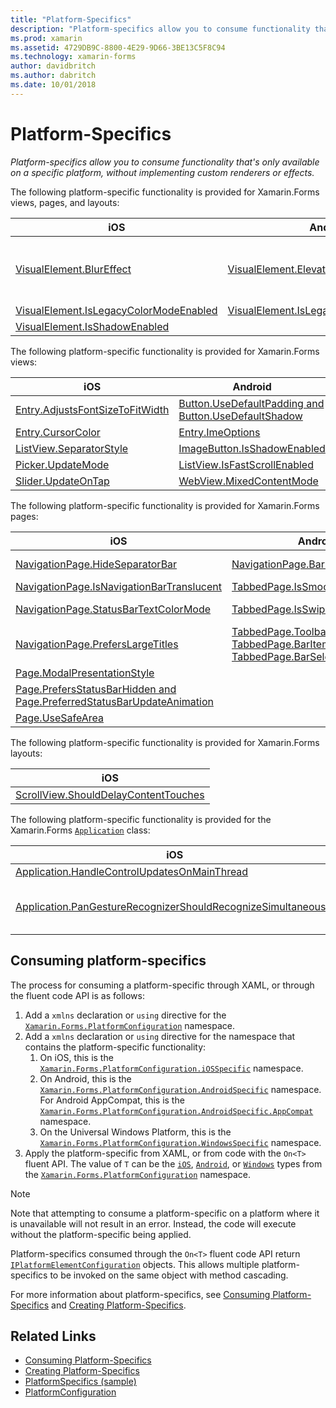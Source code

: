 ```yaml
---
title: "Platform-Specifics"
description: "Platform-specifics allow you to consume functionality that's only available on a specific platform, without implementing custom renderers or effects."
ms.prod: xamarin
ms.assetid: 4729DB9C-8800-4E29-9D66-3BE13C5F8C94
ms.technology: xamarin-forms
author: davidbritch
ms.author: dabritch
ms.date: 10/01/2018
---
```


# Platform-Specifics

_Platform-specifics allow you to consume functionality that's only available on a specific platform, without implementing custom renderers or effects._

The following platform-specific functionality is provided for Xamarin.Forms views, pages, and layouts:

|iOS|Android|Windows|
|--- |--- |--- |
|[VisualElement.BlurEffect](~/xamarin-forms/platform/platform-specifics/consuming/ios.md#blur)|[VisualElement.Elevation](~/xamarin-forms/platform/platform-specifics/consuming/android.md#elevation)|[VisualElement.AccessKey, VisualElement.AccessKeyPlacement, VisualElement.AccessKeyHorizontalOffset, and VisualElement.AccessKeyVerticalOffset](~/xamarin-forms/platform/platform-specifics/consuming/windows.md#visualelement-accesskeys)|
|[VisualElement.IsLegacyColorModeEnabled](~/xamarin-forms/platform/platform-specifics/consuming/ios.md#legacy-color-mode)|[VisualElement.IsLegacyColorModeEnabled](~/xamarin-forms/platform/platform-specifics/consuming/android.md#legacy-color-mode)|[VisualElement.IsLegacyColorModeEnabled](~/xamarin-forms/platform/platform-specifics/consuming/windows.md#legacy-color-mode)|
|[VisualElement.IsShadowEnabled](~/xamarin-forms/platform/platform-specifics/consuming/ios.md#drop-shadow)|

The following platform-specific functionality is provided for Xamarin.Forms views:

|iOS|Android|Windows|
|--- |--- |--- |
|[Entry.AdjustsFontSizeToFitWidth](~/xamarin-forms/platform/platform-specifics/consuming/ios.md#adjust_font_size)|[Button.UseDefaultPadding and Button.UseDefaultShadow](~/xamarin-forms/platform/platform-specifics/consuming/android.md#button-padding-shadow)|[InputView.DetectReadingOrderFromContent, Label.DetectReadingOrderFromContent](~/xamarin-forms/platform/platform-specifics/consuming/windows.md#inputview-readingorder)|
|[Entry.CursorColor](~/xamarin-forms/platform/platform-specifics/consuming/ios.md#entry-cursorcolor)|[Entry.ImeOptions](~/xamarin-forms/platform/platform-specifics/consuming/android.md#entry-imeoptions)|[ListView.SelectionMode](~/xamarin-forms/platform/platform-specifics/consuming/windows.md#listview-selectionmode)|
|[ListView.SeparatorStyle](~/xamarin-forms/platform/platform-specifics/consuming/ios.md#listview-separatorstyle)|[ImageButton.IsShadowEnabled](~/xamarin-forms/platform/platform-specifics/consuming/android.md#imagebutton-drop-shadow)|[SearchBar.IsSpellCheckEnabled](~/xamarin-forms/platform/platform-specifics/consuming/windows.md#searchbar-spellcheck)|
|[Picker.UpdateMode](~/xamarin-forms/platform/platform-specifics/consuming/ios.md#picker_update_mode)|[ListView.IsFastScrollEnabled](~/xamarin-forms/platform/platform-specifics/consuming/android.md#fastscroll)|[WebView.IsJavaScriptAlertEnabled](~/xamarin-forms/platform/platform-specifics/consuming/windows.md#webview-javascript-alert)|
|[Slider.UpdateOnTap](~/xamarin-forms/platform/platform-specifics/consuming/ios.md#slider-updateontap)|[WebView.MixedContentMode](~/xamarin-forms/platform/platform-specifics/consuming/android.md#webview-mixed-content)|

The following platform-specific functionality is provided for Xamarin.Forms pages:

|iOS|Android|Windows|
|--- |--- |--- |
|[NavigationPage.HideSeparatorBar](~/xamarin-forms/platform/platform-specifics/consuming/ios.md#navigationpage-hideseparatorbar)|[NavigationPage.BarHeight](~/xamarin-forms/platform/platform-specifics/consuming/android.md#navigationpage-barheight)|[MasterDetailPage.CollapsedPaneWidth and MasterDetailPage.CollapseStyle](~/xamarin-forms/platform/platform-specifics/consuming/windows.md#collapsable_navigation_bar)|
|[NavigationPage.IsNavigationBarTranslucent](~/xamarin-forms/platform/platform-specifics/consuming/ios.md#translucent_navigation_bar)|[TabbedPage.IsSmoothScrollEnabled](~/xamarin-forms/platform/platform-specifics/consuming/android.md#tabbedpage-transition-animations)|[Page.ToolbarPlacement](~/xamarin-forms/platform/platform-specifics/consuming/windows.md#toolbar_placement)|
|[NavigationPage.StatusBarTextColorMode](~/xamarin-forms/platform/platform-specifics/consuming/ios.md#status_bar_color_mode)|[TabbedPage.IsSwipePagingEnabled](~/xamarin-forms/platform/platform-specifics/consuming/android.md#enable_swipe_paging)|[TabbedPage.HeaderIconsEnabled and TabbedPage.HeaderIconsSize](~/xamarin-forms/platform/platform-specifics/consuming/windows.md#tabbedpage-icons)|
|[NavigationPage.PrefersLargeTitles](~/xamarin-forms/platform/platform-specifics/consuming/ios.md#large_title)|[TabbedPage.ToolbarPlacement, TabbedPage.BarItemColor, and TabbedPage.BarSelectedItemColor](~/xamarin-forms/platform/platform-specifics/consuming/android.md#tabbedpage-toolbar)|
|[Page.ModalPresentationStyle](~/xamarin-forms/platform/platform-specifics/consuming/ios.md#modal-page-presentation-style)|
|[Page.PrefersStatusBarHidden and Page.PreferredStatusBarUpdateAnimation](~/xamarin-forms/platform/platform-specifics/consuming/ios.md#set_status_bar_visibility)|
|[Page.UseSafeArea](~/xamarin-forms/platform/platform-specifics/consuming/ios.md#safe_area_layout)|

The following platform-specific functionality is provided for Xamarin.Forms layouts:

|iOS|
|--- |
|[ScrollView.ShouldDelayContentTouches](~/xamarin-forms/platform/platform-specifics/consuming/ios.md#delay_content_touches)|

The following platform-specific functionality is provided for the Xamarin.Forms [`Application`](xref:Xamarin.Forms.Application) class:

|iOS|Android|
|--- |--- |
|[Application.HandleControlUpdatesOnMainThread](~/xamarin-forms/platform/platform-specifics/consuming/ios.md#update-on-main-thread)|[Application.WindowSoftInputModeAdjust](~/xamarin-forms/platform/platform-specifics/consuming/android.md#soft_input_mode)|
|[Application.PanGestureRecognizerShouldRecognizeSimultaneously](~/xamarin-forms/platform/platform-specifics/consuming/ios.md#simultaneous-pan-gesture)|[Application.SendDisappearingEventOnPause, Application.SendAppearingEventOnResume, and Application.ShouldPreserveKeyboardOnResume](~/xamarin-forms/platform/platform-specifics/consuming/android.md#disable_lifecycle_events)|

## Consuming platform-specifics

The process for consuming a platform-specific through XAML, or through the fluent code API is as follows:

1. Add a `xmlns` declaration or `using` directive for the [`Xamarin.Forms.PlatformConfiguration`](xref:Xamarin.Forms.PlatformConfiguration) namespace.
1. Add a `xmlns` declaration or `using` directive for the namespace that contains the platform-specific functionality:
    1. On iOS, this is the [`Xamarin.Forms.PlatformConfiguration.iOSSpecific`](xref:Xamarin.Forms.PlatformConfiguration.iOSSpecific) namespace.
    1. On Android, this is the [`Xamarin.Forms.PlatformConfiguration.AndroidSpecific`](xref:Xamarin.Forms.PlatformConfiguration.AndroidSpecific) namespace. For Android AppCompat, this is the [`Xamarin.Forms.PlatformConfiguration.AndroidSpecific.AppCompat`](xref:Xamarin.Forms.PlatformConfiguration.AndroidSpecific.AppCompat) namespace.
    1. On the Universal Windows Platform, this is the [`Xamarin.Forms.PlatformConfiguration.WindowsSpecific`](xref:Xamarin.Forms.PlatformConfiguration.WindowsSpecific) namespace.
1. Apply the platform-specific from XAML, or from code with the `On<T>` fluent API. The value of `T` can be the [`iOS`](xref:Xamarin.Forms.PlatformConfiguration.iOS), [`Android`](xref:Xamarin.Forms.PlatformConfiguration.Android), or [`Windows`](xref:Xamarin.Forms.PlatformConfiguration.Windows) types from the [`Xamarin.Forms.PlatformConfiguration`](xref:Xamarin.Forms.PlatformConfiguration) namespace.

> [!NOTE]
> Note that attempting to consume a platform-specific on a platform where it is unavailable will not result in an error. Instead, the code will execute without the platform-specific being applied.

Platform-specifics consumed through the `On<T>` fluent code API return [`IPlatformElementConfiguration`](xref:Xamarin.Forms.IPlatformElementConfiguration`2) objects. This allows multiple platform-specifics to be invoked on the same object with method cascading.

For more information about platform-specifics, see [Consuming Platform-Specifics](~/xamarin-forms/platform/platform-specifics/consuming/index.md) and [Creating Platform-Specifics](~/xamarin-forms/platform/platform-specifics/creating.md).

## Related Links

- [Consuming Platform-Specifics](~/xamarin-forms/platform/platform-specifics/consuming/index.md)
- [Creating Platform-Specifics](~/xamarin-forms/platform/platform-specifics/creating.md)
- [PlatformSpecifics (sample)](https://developer.xamarin.com/samples/xamarin-forms/userinterface/platformspecifics/)
- [PlatformConfiguration](xref:Xamarin.Forms.PlatformConfiguration)
